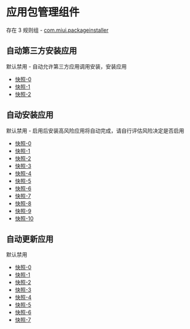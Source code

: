 # 应用包管理组件

存在 3 规则组 - [com.miui.packageinstaller](/src/apps/com.miui.packageinstaller.ts)

## 自动第三方安装应用

默认禁用 - 自动允许第三方应用调用安装，安装应用

- [快照-0](https://i.gkd.li/import/12874746)
- [快照-1](https://i.gkd.li/import/13054478)
- [快照-2](https://i.gkd.li/import/13399425)

## 自动安装应用

默认禁用 - 启用后安装高风险应用将自动完成，请自行评估风险决定是否启用

- [快照-0](https://i.gkd.li/import/12818034)
- [快照-1](https://i.gkd.li/import/12818054)
- [快照-2](https://i.gkd.li/import/12889120)
- [快照-3](https://i.gkd.li/import/12888410)
- [快照-4](https://i.gkd.li/import/12889120)
- [快照-5](https://i.gkd.li/import/12889135)
- [快照-6](https://i.gkd.li/import/12889137)
- [快照-7](https://i.gkd.li/import/12889148)
- [快照-8](https://i.gkd.li/import/12889148)
- [快照-9](https://i.gkd.li/import/12818044)
- [快照-10](https://i.gkd.li/import/13229404)

## 自动更新应用

默认禁用

- [快照-0](https://i.gkd.li/import/12817988)
- [快照-1](https://i.gkd.li/import/12910080)
- [快照-2](https://i.gkd.li/import/13024731)
- [快照-3](https://i.gkd.li/import/13038465)
- [快照-4](https://i.gkd.li/import/13024730)
- [快照-5](https://i.gkd.li/import/13024731)
- [快照-6](https://i.gkd.li/import/12817999)
- [快照-7](https://i.gkd.li/import/13255733)
